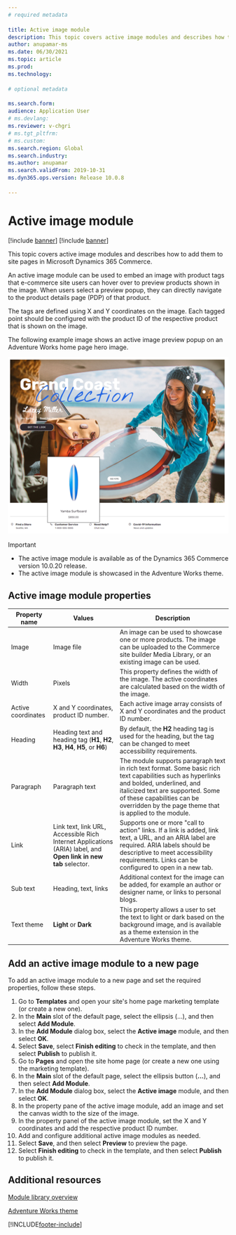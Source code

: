 ```yaml
---
# required metadata

title: Active image module
description: This topic covers active image modules and describes how to add them to site pages in Microsoft Dynamics 365 Commerce.
author: anupamar-ms
ms.date: 06/30/2021
ms.topic: article
ms.prod: 
ms.technology: 

# optional metadata

ms.search.form: 
audience: Application User
# ms.devlang: 
ms.reviewer: v-chgri
# ms.tgt_pltfrm: 
# ms.custom: 
ms.search.region: Global
ms.search.industry: 
ms.author: anupamar
ms.search.validFrom: 2019-10-31
ms.dyn365.ops.version: Release 10.0.8

---
```

# Active image module

[!include [banner](includes/banner.md)]
[!include [banner](includes/preview-banner.md)]

This topic covers active image modules and describes how to add them to site pages in Microsoft Dynamics 365 Commerce.

An active image module can be used to embed an image with product tags that e-commerce site users can hover over to preview products shown in the image. When users select a preview popup, they can directly navigate to the product details page (PDP) of that product. 

The tags are defined using X and Y coordinates on the image. Each tagged point should be configured with the product ID of the respective product that is shown on the image.

The following example image shows an active image preview popup on an Adventure Works home page hero image.

![Example of a active image module preview popup](./media/Active_image.PNG)

>[!IMPORTANT]
> - The active image module is available as of the Dynamics 365 Commerce version 10.0.20 release.
> - The active image module is showcased in the Adventure Works theme.

## Active image module properties

| Property name  | Values | Description |
|----------------|--------|-------------|
| Image          | Image file | An image can be used to showcase one or more products. The image can be uploaded to the Commerce site builder Media Library, or an existing image can be used. |
|Width| Pixels| This property defines the width of the image. The active coordinates are calculated based on the width of the image.|
|Active coordinates| X and Y coordinates, product ID number.| Each active image array consists of X and Y coordinates and the product ID number.|
| Heading        | Heading text and heading tag (**H1**, **H2**, **H3**, **H4**, **H5**, or **H6**) | By default, the **H2** heading tag is used for the heading, but the tag can be changed to meet accessibility requirements. |
| Paragraph      | Paragraph text | The module supports paragraph text in rich text format. Some basic rich text capabilities such as hyperlinks and bolded, underlined, and italicized text are supported. Some of these capabilities can be overridden by the page theme that is applied to the module. |
| Link           | Link text, link URL, Accessible Rich Internet Applications (ARIA) label, and **Open link in new tab** selector. | Supports one or more "call to action" links. If a link is added, link text, a URL, and an ARIA label are required. ARIA labels should be descriptive to meet accessibility requirements. Links can be configured to open in a new tab. |
| Sub text|  Heading, text, links| Additional context for the image can be added, for example an author or designer name, or links to personal blogs.|
|Text theme| **Light** or **Dark**| This property allows a user to set the text to light or dark based on the background image, and is available as a theme extension in the Adventure Works theme. |

## Add an active image module to a new page

To add an active image module to a new page and set the required properties, follow these steps.

1. Go to **Templates** and open your site's home page marketing template (or create a new one).
1. In the **Main** slot of the default page, select the ellipsis (...), and then select **Add Module**.
1. In the **Add Module** dialog box, select the **Active image** module, and then select **OK**.
1. Select **Save**, select **Finish editing** to check in the template, and then select **Publish** to publish it.
1. Go to **Pages** and open the site home page (or create a new one using the marketing template).
1. In the **Main** slot of the default page, select the ellipsis button (**...**), and then select **Add Module**.
1. In the **Add Module** dialog box, select the **Active image** module, and then select **OK**.
1. In the property pane of the active image module, add an image and set the canvas width to the size of the image.
1. In the property panel of the active image module, set the X and Y coordinates and add the respective product ID number.
1. Add and configure additional active image modules as needed.
1. Select **Save**, and then select **Preview** to preview the page.
1. Select **Finish editing** to check in the template, and then select **Publish** to publish it. 

## Additional resources

[Module library overview](starter-kit-overview.md)

[Adventure Works theme](adventure-works-theme.md)


[!INCLUDE[footer-include](../includes/footer-banner.md)]

